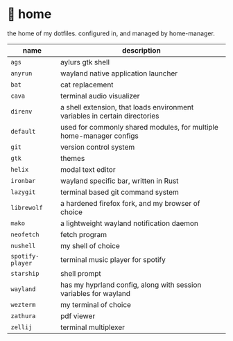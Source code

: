 # :house_with_garden: home

the home of my dotfiles. configured in, and managed by home-manager.

name            | description
--------------- | -----------
`ags`           | aylurs gtk shell
`anyrun`        | wayland native application launcher
`bat`           | cat replacement
`cava`          | terminal audio visualizer 
`direnv`        | a shell extension, that loads environment variables in certain directories
`default`       | used for commonly shared modules, for multiple home-manager configs
`git`           | version control system
`gtk`           | themes
`helix`         | modal text editor
`ironbar`       | wayland specific bar, written in Rust
`lazygit`       | terminal based git command system
`librewolf`     | a hardened firefox fork, and my browser of choice
`mako`          | a lightweight wayland notification daemon
`neofetch`      | fetch program
`nushell`       | my shell of choice
`spotify-player`| terminal music player for spotify
`starship`      | shell prompt
`wayland`       | has my hyprland config, along with session variables for wayland
`wezterm`       | my terminal of choice
`zathura`       | pdf viewer
`zellij`        | terminal multiplexer
